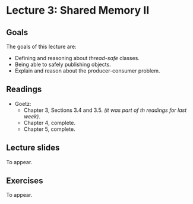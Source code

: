 # Lecture 3: Shared Memory II

## Goals

The goals of this lecture are:

* Defining and reasoning about *thread-safe* classes.
* Being able to safely publishing objects.
* Explain and reason about the producer-consumer problem.

## Readings 

* Goetz:
  * Chapter 3, Sections 3.4 and 3.5. *(it was part of th readings for last week)*.
  * Chapter 4, complete.
  * Chapter 5, complete.

## Lecture slides

To appear.

## Exercises

To appear.
